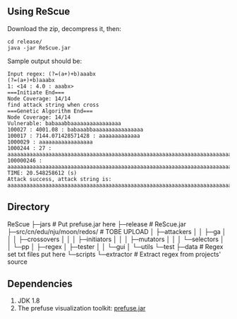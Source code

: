 ## Using ReScue
Download the zip, decompress it, then:
```
cd release/
java -jar ReScue.jar
```
Sample output should be:
```
Input regex: (?=(a+)+b)aaabx
(?=(a+)+b)aaabx
1: <14 : 4.0 : aaabx>
===Initiate End===
Node Coverage: 14/14
find attack string when cross
===Genetic Algorithm End===
Node Coverage: 14/14
Vulnerable: babaaabbaaaaaaaaaaaaaaaa
100027 : 4001.08 : babaaabbaaaaaaaaaaaaaaaa
100017 : 7144.071428571428 : aaaaaaaaaaaaa
1000029 : aaaaaaaaaaaaaaaaa
1000244 : 27 : aaaaaaaaaaaaaaaaaaaaaaaaaaaaaaaaaaaaaaaaaaaaaaaaaaaaaaaaaaaaaaaaaaaaaaaaaaaaaaaaaaaaaaaaaaaaaaaaaaaaaaaaaaaaaaaaaaaaaaaaaaaaa
100000246 : aaaaaaaaaaaaaaaaaaaaaaaaaaaaaaaaaaaaaaaaaaaaaaaaaaaaaaaaaaaaaaaaaaaaaaaaaaaaaaaaaaaaaaaaaaaaaaaaaaaaaaaaaaaaaaaaaaaaaaaaaaaaa
TIME: 20.548258612 (s)
Attack success, attack string is:
aaaaaaaaaaaaaaaaaaaaaaaaaaaaaaaaaaaaaaaaaaaaaaaaaaaaaaaaaaaaaaaaaaaaaaaaaaaaaaaaaaaaaaaaaaaaaaaaaaaaaaaaaaaaaaaaaaaaaaaaaaaaa
```

## Directory
ReScue
├─jars 		# Put prefuse.jar here
├─release	# ReScue.jar
├─src/cn/edu/nju/moon/redos/ # TOBE UPLOAD
│     ├─attackers
│     │  ├─ga
│     │  │  ├─crossovers
│     │  │  ├─initiators
│     │  │  ├─mutators
│     │  │  └─selectors
│     │  └─pp
│     ├─regex
│     ├─tester
│     │  └─gui
│     └─utils
└─test
	├─data			# Regex set txt files put here
	└─scripts
		└─extractor	# Extract regex from projects' source

## Dependencies
1. JDK 1.8
2. The prefuse visualization toolkit: [prefuse.jar](http://prefuse.org/)